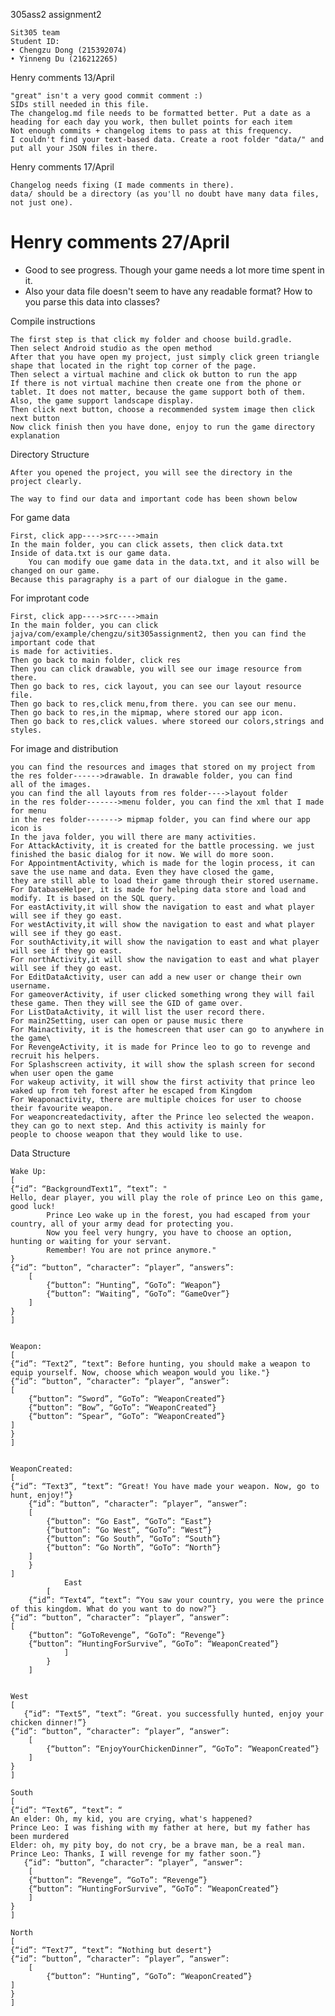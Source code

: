 305ass2 assignment2

    Sit305 team
    Student ID: 
    • Chengzu Dong (215392074)
    • Yinneng Du (216212265)
Henry comments 13/April

    "great" isn't a very good commit comment :)
    SIDs still needed in this file.
    The changelog.md file needs to be formatted better. Put a date as a heading for each day you work, then bullet points for each item
    Not enough commits + changelog items to pass at this frequency.
    I couldn't find your text-based data. Create a root folder "data/" and put all your JSON files in there.

Henry comments 17/April

    Changelog needs fixing (I made comments in there).
    data/ should be a directory (as you'll no doubt have many data files, not just one).

# Henry comments 27/April
- Good to see progress. Though your game needs a lot more time spent in it.
- Also your data file doesn't seem to have any readable format? How to you parse this data into classes?



Compile instructions

    The first step is that click my folder and choose build.gradle.
    Then select Android studio as the open method
    After that you have open my project, just simply click green triangle shape that located in the right top corner of the page.
    Then select a virtual machine and click ok button to run the app
    If there is not virtual machine then create one from the phone or tablet. It does not matter, because the game support both of them.     Also, the game support landscape display.
    Then click next button, choose a recommended system image then click next button
    Now click finish then you have done, enjoy to run the game directory explanation

Directory Structure

    After you opened the project, you will see the directory in the project clearly.
    
    The way to find our data and important code has been shown below

    
   For game data
    
    First, click app---->src---->main
    In the main folder, you can click assets, then click data.txt
    Inside of data.txt is our game data.
        You can modify oue game data in the data.txt, and it also will be changed on our game.
    Because this paragraphy is a part of our dialogue in the game.


   For improtant code
    
    First, click app---->src---->main
    In the main folder, you can click jajva/com/example/chengzu/sit305assignment2, then you can find the important code that
    is made for activities.
    Then go back to main folder, click res
    Then you can click drawable, you will see our image resource from there.
    Then go back to res, cick layout, you can see our layout resource file.
    Then go back to res,click menu,from there. you can see our menu.
    Then go back to res,in the mipmap, where stored our app icon.
    Then go back to res,click values. where storeed our colors,strings and styles.
    
   For image and distribution
    
    you can find the resources and images that stored on my project from the res folder------>drawable. In drawable folder, you can find     all of the images.
    you can find the all layouts from res folder---->layout folder
    in the res folder------->menu folder, you can find the xml that I made for menu
    in the res folder-------> mipmap folder, you can find where our app icon is
    In the java folder, you will there are many activities.
    For AttackActivity, it is created for the battle processing. we just finished the basic dialog for it now. We will do more soon.
    For AppointmentActivity, which is made for the login process, it can save the use name and data. Even they have closed the game,         they are still able to load their game through their stored username.
    For DatabaseHelper, it is made for helping data store and load and modify. It is based on the SQL query.
    For eastActivity,it will show the navigation to east and what player will see if they go east.
    For westActivity,it will show the navigation to east and what player will see if they go east.
    For southActivity,it will show the navigation to east and what player will see if they go east.
    For northActivity,it will show the navigation to east and what player will see if they go east.
    For EditDataActivity, user can add a new user or change their own username.
    For gameoverActivity, if user clicked something wrong they will fail these game. Then they will see the GID of game over.
    For ListDataActivity, it will list the user record there.
    For main2Setting, user can open or pause music there
    For Mainactivity, it is the homescreen that user can go to anywhere in the game\
    For RevengeActivity, it is made for Prince leo to go to revenge and recruit his helpers.
    For Splashscreen activity, it will show the splash screen for second when user open the game
    For wakeup activity, it will show the first activity that prince leo waked up from teh forest after he escaped from Kingdom
    For Weaponactivity, there are multiple choices for user to choose their favourite weapon.
    For weaponcreatedactivity, after the Prince leo selected the weapon. they can go to next step. And this activity is mainly for           people to choose weapon that they would like to use.
    
    

Data Structure
    
    Wake Up:
    [
    {“id”: “BackgroundText1”, “text”: "        
    Hello, dear player, you will play the role of prince Leo on this game, good luck!
        	Prince Leo wake up in the forest, you had escaped from your country, all of your army dead for protecting you.
        	Now you feel very hungry, you have to choose an option, hunting or waiting for your servant.
        	Remember! You are not prince anymore."
    }
    {“id”: “button”, “character”: “player”, “answers”:
		[
			{“button”: “Hunting”, “GoTo”: “Weapon”}
			{“button”: “Waiting”, “GoTo”: “GameOver”}
		]
    }
    ]


    Weapon:
    [
    {“id”: “Text2”, “text”: Before hunting, you should make a weapon to equip yourself. Now, choose which weapon would you like."}
    {“id”: “button”, “character”: “player”, “answer”:
	[
		{“button”: “Sword”, “GoTo”: “WeaponCreated”}
		{“button”: “Bow”, “GoTo”: “WeaponCreated”}
		{“button”: “Spear”, “GoTo”: “WeaponCreated”}
    ]
    }
    ]


    WeaponCreated:
    [
    {“id”: “Text3”, “text”: “Great! You have made your weapon. Now, go to hunt, enjoy!”}
    	{“id”: “button”, “character”: “player”, “answer”:
		[
			{“button”: “Go East”, “GoTo”: “East”}
			{“button”: “Go West”, “GoTo”: “West”}
			{“button”: “Go South”, “GoTo”: “South”}
			{“button”: “Go North”, “GoTo”: “North”}
		]
        }
    ]
                East
            [
        {“id”: “Text4”, “text”: “You saw your country, you were the prince of this kingdom. What do you want to do now?”}
    {“id”: “button”, “character”: “player”, “answer”:
	[
		{“button”: “GoToRevenge”, “GoTo”: “Revenge”}
		{“button”: “HuntingForSurvive”, “GoTo”: “WeaponCreated”}
                ]
            }
        ]


    West
    [
	   {“id”: “Text5”, “text”: “Great. you successfully hunted, enjoy your chicken dinner!”}
	{“id”: “button”, “character”: “player”, “answer”:
		[
			{“button”: “EnjoyYourChickenDinner”, “GoTo”: “WeaponCreated”}
		]
    }
    ]

    South
    [
	{“id”: “Text6”, “text”: “
    An elder: Oh, my kid, you are crying, what's happened? 
    Prince Leo: I was fishing with my father at here, but my father has been murdered
    Elder: oh, my pity boy, do not cry, be a brave man, be a real man.
    Prince Leo: Thanks, I will revenge for my father soon.”}
	   {“id”: “button”, “character”: “player”, “answer”:
		[
		{“button”: “Revenge”, “GoTo”: “Revenge”}
		{“button”: “HuntingForSurvive”, “GoTo”: “WeaponCreated”}
		]
    }
    ]

    North
    [
	{“id”: “Text7”, “text”: “Nothing but desert"}
	{“id”: “button”, “character”: “player”, “answer”:
		[
			{“button”: “Hunting”, “GoTo”: “WeaponCreated”}
    ]
    }
    ]

